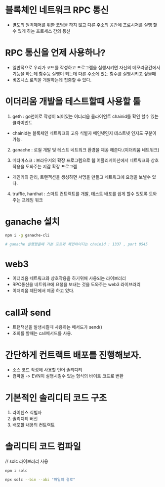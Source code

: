 # 블록체인 네트워크 RPC 통신

- 별도의 원격제어를 위한 코딩을 하지 않고 다른 주소의 공간에 프로시저를 실행 할수 있게 하는 프로세스 간의 통신

# RPC 통신을 언제 사용하나?

- 일반적으로 우리가 코드를 작성하고 프로그렘을 실행시키면 자신의 메모리공간에서 기능을 하는데 함수등 실행이 되는데 다른 주소에 있는 함수를 실행시키고 싶을때
- 비즈니스 로직을 개발하는데 집중할 수 있다.

# 이더리움 개발을 테스트할때 사용할 툴

1. geth : go언어로 작성이 되어있는 이더리움 클라이언트 chainid를 확인 할수 있는 클라이언트

- chainid는 블록체인 네트워크의 고유 식별자 메인넷인지 테스트넷 인지도 구분이 가능.

2. ganache : 로컬 개발 및 테스트 네트워크 환경을 제공 해준다.(이더리움 네트워크)

3. 메타마스크 : 브라우저의 확장 프로그렘으로 웹 어플리케이션에서 네트워크와 상호 작용을 도와주는 지갑 확장 프로그렘

- 개인키의 관리, 트랜잭션을 생성하면 서명을 만들고 네트워크에 요청을 보낼수 있다.

4. truffle, hardhat : 스마트 컨트랙트를 개발, 테스트 배포를 쉽게 할수 있도록 도와주는 프레임 워크

# ganache 설치

```sh
npm i -g ganache-cli

# ganache 실행했을때 기본 포트와 체인아이디는 chainid : 1337 , port 8545
```

# web3

- 이더리움 네트워크와 상호작용을 하기위해 사용되는 라이브러리
- RPC통신을 네트워크에 요청을 보내는 것을 도와주는 web3 라이브러리
- 이더리움 제단에서 제공 하고 있다.

# call과 send

- 트랜잭션을 발생시킬때 사용하는 메서드가 send()
- 조회를 할때는 call메서드를 사용.

# 간단하게 컨트랙트 배포를 진행해보자.

- 소스 코드 작성에 사용할 언어 솔리디티
- 컴파일 -> EVN이 실행시킬수 있는 형식의 바이트 코드로 변환

# 기본적인 솔리디티 코드 구조

1. 라이센스 식별자
2. 솔리디티 버전
3. 배포할 내용의 컨트랙트

# 솔리디티 코드 컴파일
// solc 라이브러리 사용
```sh
npm i solc

npx solc --bin --abi "파일의 경로"
```